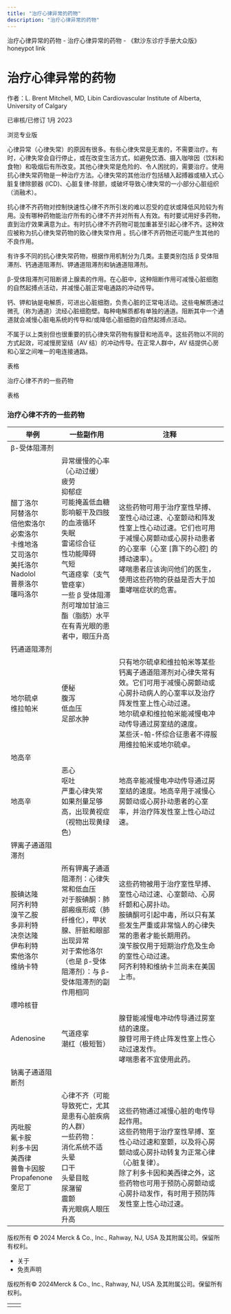 ```yaml
---
title: "治疗心律异常的药物"
description: "治疗心律异常的药物"
---
```


﻿治疗心律异常的药物 \- 治疗心律异常的药物 \- 《默沙东诊疗手册大众版》 honeypot link

# 治疗心律异常的药物

作者：L. Brent Mitchell, MD, Libin Cardiovascular Institute of Alberta, University of
Calgary

已审核/已修订 1月 2023

浏览专业版

心律异常（心律失常）的原因有很多。有些心律失常是无害的，不需要治疗。有时，心律失常会自行停止，或在改变生活方式，如避免饮酒、摄入咖啡因（饮料和食物）和吸烟后有所改变。其他心律失常是危险的、令人困扰的，需要治疗。使用抗心律失常药物是一种治疗方法。心律失常的其他治疗包括植入起搏器或植入式心脏复律除颤器 (ICD)、心脏复律-除颤，或破坏导致心律失常的一小部分心脏组织（消融术）。

抗心律不齐药物对控制快速性心律不齐所引发的难以忍受的症状或降低风险较为有用。没有哪种药物能治疗所有的心律不齐并对所有人有效。有时要试用好多药物，直到治疗效果满意为止。有时抗心律不齐药物可能加重甚至引起心律不齐。这种效应被称为抗心律失常药物的致心律失常作用 。抗心律不齐药物还可能产生其他的不良作用。

有许多不同的抗心律失常药物，根据作用机制分为几类。主要类别包括 β 受体阻滞剂、钙通道阻滞剂、钾通道阻滞剂和钠通道阻滞剂。

β-受体阻滞剂可阻断肾上腺素的作用。在心脏中，这种阻断作用可减慢心脏细胞的自然起搏点活动，并减慢心脏正常电通路的冲动传导。

钙、钾和钠是电解质，可进出心脏细胞，负责心脏的正常电活动。这些电解质通过微孔（称为通道）流经心脏细胞壁。每种电解质都有单独的通道。阻断其中一个通道就会减慢心脏电系统的传导和/或降低心脏细胞的自然起搏点活动。

不属于以上类别但也很重要的抗心律失常药物有腺苷和地高辛。这些药物以不同的方式起效，可减慢房室结（AV 结）的冲动传导。在正常人群中，AV 结提供心房和心室之间唯一的电连接通路。

表格

治疗心律不齐的一些药物

表格

### 治疗心律不齐的一些药物

| 举例 | 一些副作用 | 注释 |
| --- | --- | --- |
| β-受体阻滞剂 |
| 醋丁洛尔<br>阿替洛尔<br>倍他索洛尔<br>必索洛尔<br>卡维地洛<br>艾司洛尔<br>美托洛尔<br>Nadolol<br>普萘洛尔<br>噻吗洛尔 | 异常缓慢的心率（心动过缓）<br>疲劳<br>抑郁症<br>可能掩盖低血糖<br>影响躯干及四肢的血液循环<br>失眠<br>雷诺综合征<br>性功能障碍<br>气短<br>气道痉挛（支气管痉挛）<br>一些 β 受体阻滞剂可增加甘油三酯（脂肪）水平<br>在有青光眼的患者中，眼压升高 | 这些药物可用于治疗室性早搏、室性心动过速、心室颤动和阵发性室上性心动过速。它们也可用于减慢心房颤动或心房扑动患者的心室率（心室 \[靠下的心腔\] 的搏动速率）。<br>哮喘患者应该询问他们的医生，使用这些药物的获益是否大于加重哮喘症状的危害。 |
| 钙通道阻滞剂 |
| 地尔硫卓<br>维拉帕米 | 便秘<br>腹泻<br>低血压<br>足部水肿 | 只有地尔硫卓和维拉帕米等某些钙离子通道阻滞剂对心律失常有效。它们可用于减慢心房颤动或心房扑动病人的心室率以及治疗阵发性室上性心动过速。<br>地尔硫卓和维拉帕米能减慢电冲动传导通过房室结的速度。<br>某些沃-帕-怀综合征患者不得服用维拉帕米或地尔硫卓。 |
| 地高辛 |
| 地高辛 | 恶心<br>呕吐<br>严重心律失常<br>如果剂量足够高，出现黄视症（视物出现黄绿色） | 地高辛能减慢电冲动传导通过房室结的速度。地高辛用于减慢心房颤动或心房扑动患者的心室率，并治疗阵发性室上性心动过速。 |
| 钾离子通道阻滞剂 |
| 胺碘达隆<br>阿齐利特<br>溴苄乙胺<br>多非利特<br>决奈达隆<br>伊布利特<br>索他洛尔<br>维纳卡特 | 所有钾离子通道阻滞剂：心律失常和低血压<br>对于胺碘酮：肺部瘢痕形成（肺纤维化），甲状腺、肝脏和眼部出现异常<br>对于索他洛尔（也是 β-受体阻滞剂）：与 β-受体阻滞剂的副作用相同 | 这些药物被用于治疗室性早搏、室性心动过速、心室颤动、心房纤颤和心房扑动。<br>胺碘酮可引起中毒，所以只有某些发生严重或非常恼人的心律失常的患者才能长期用药。<br>溴苄胺仅用于短期治疗危及生命的室性心动过速。<br>阿齐利特和维纳卡兰尚未在美国上市。 |
| 嘌呤核苷 |
| Adenosine | 气道痉挛<br>潮红（极短暂） | 腺苷能减慢电冲动传导通过房室结的速度。<br>腺苷可用于终止阵发性室上性心动过速发作。<br>哮喘患者不宜使用此药。 |
| 钠离子通道阻断剂 |
| 丙吡胺<br>氟卡胺<br>利多卡因<br>美西律<br>普鲁卡因胺<br>Propafenone<br>奎尼丁 | 心律不齐（可能导致死亡，尤其是患有心脏疾病的人群）<br>一些药物：<br>消化系统不适<br>头晕<br>口干<br>头晕目眩<br>尿潴留<br>震颤<br>青光眼病人眼压升高 | 这些药物通过减慢心脏的电传导起作用。<br>这些药物用于治疗室性早搏、室性心动过速和室颤，以及将心房颤动或心房扑动转复为正常心律（心脏复律）。<br>除了利多卡因和美西律之外，这些药物也可用于预防心房颤动或心房扑动发作，有时用于预防阵发性室上性心动过速。 |



版权所有 © 2024
Merck & Co., Inc., Rahway, NJ, USA 及其附属公司。保留所有权利。

- 关于
- 免责声明

版权所有© 2024Merck & Co., Inc., Rahway, NJ, USA 及其附属公司。保留所有权利。

|     |     |
| --- | --- |
|  |  |